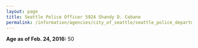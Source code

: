 ```yaml
---
layout: page
title: Seattle Police Officer 5924 Shandy D. Cobane
permalink: /information/agencies/city_of_seattle/seattle_police_department/copbook/5924/
---
```


**Age as of Feb. 24, 2016:** 50
